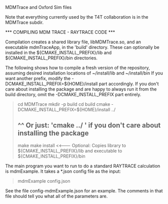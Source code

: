 MDMTrace and Oxford Sim files

Note that everything currently used by the T4T collaboration
is in the MDMTrace subdir.


*** COMPILING MDM TRACE - RAYTRACE CODE ***

Compilation creates a shared library file, libMDMTrace.so, and an executable
mdmTraceApp, in the 'build' directory. These can optionally be installed in
the ${CMAKE_INSTALL_PREFIX}/lib and ${CMAKE_INSTALL_PREFIX}/bin directories.

The following shows how to compile a fresh version of the repository, assuming
desired installation locations of ~/install/lib and ~/install/bin  If you want
another prefix, modify the -DCMAKE_INSTALL_PREFIX=${HOME}/install part
accordingly. If you don't care about installing the package and are happy to
always run it from the build directory, omit the -DCMAKE_INSTALL_PREFIX part
entirely.

> cd MDMTrace
> mkdir -p build
> cd build
> cmake -DCMAKE_INSTALL_PREFIX=${HOME}/install ../
> ## ^^ Or just: 'cmake ../ ' if you don't care about installing the package
> make
> make install <<--- Optional: Copies library to ${CMAKE_INSTALL_PREFIX}/lib
                               and executable to ${CMAKE_INSTALL_PREFIX}/bin


The main program you want to run to do a standard RAYTRACE calculation is
mdmExample.  It takes a *.json config file as the input:

> mdmExample config.json

See the file config-mdmExample.json for an example. The comments in that file
should tell you what all of the parameters are.